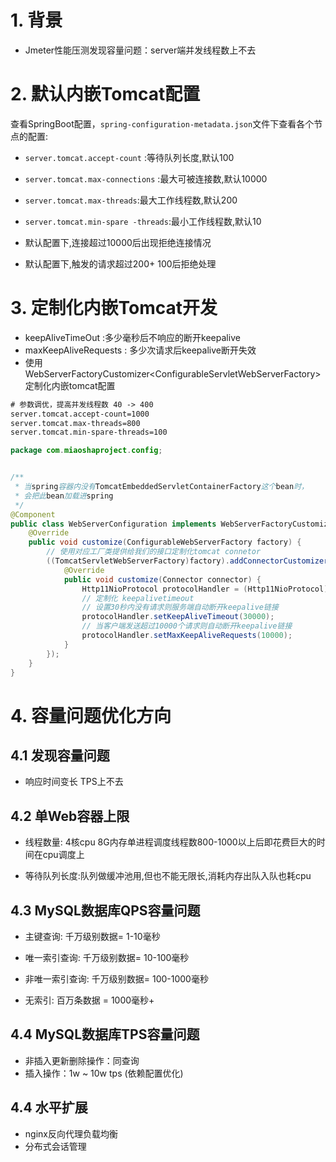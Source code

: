 # 1. 背景

- Jmeter性能压测发现容量问题：server端并发线程数上不去

# 2. 默认内嵌Tomcat配置

查看SpringBoot配置，`spring-configuration-metadata.json`文件下查看各个节点的配置:

- `server.tomcat.accept-count` :等待队列长度,默认100

- `server.tomcat.max-connections` :最大可被连接数,默认10000
- `server.tomcat.max-threads`:最大工作线程数,默认200

- `server.tomcat.min-spare -threads`:最小工作线程数,默认10

- 默认配置下,连接超过10000后出现拒绝连接情况
- 默认配置下,触发的请求超过200+ 100后拒绝处理

# 3. 定制化内嵌Tomcat开发

- keepAliveTimeOut :多少毫秒后不响应的断开keepalive
- maxKeepAliveRequests : 多少次请求后keepalive断开失效
- 使用WebServerFactoryCustomizer\<ConfigurableServletWebServerFactory> 定制化内嵌tomcat配置

```xml
# 参数调优，提高并发线程数 40 -> 400
server.tomcat.accept-count=1000
server.tomcat.max-threads=800
server.tomcat.min-spare-threads=100
```



```java
package com.miaoshaproject.config;


/**
 * 当spring容器内没有TomcatEmbeddedServletContainerFactory这个bean时，
 * 会把此bean加载进spring
 */
@Component
public class WebServerConfiguration implements WebServerFactoryCustomizer<ConfigurableWebServerFactory> {
    @Override
    public void customize(ConfigurableWebServerFactory factory) {
        // 使用对应工厂类提供给我们的接口定制化tomcat connetor
        ((TomcatServletWebServerFactory)factory).addConnectorCustomizers(new TomcatConnectorCustomizer() {
            @Override
            public void customize(Connector connector) {
                Http11NioProtocol protocolHandler = (Http11NioProtocol)connector.getProtocolHandler();
                // 定制化 keepalivetimeout
                // 设置30秒内没有请求则服务端自动断开keepalive链接
                protocolHandler.setKeepAliveTimeout(30000);
                // 当客户端发送超过10000个请求则自动断开keepalive链接
                protocolHandler.setMaxKeepAliveRequests(10000);
            }
        });
    }
}
```

# 4. 容量问题优化方向

## 4.1 发现容量问题

- 响应时间变长 TPS上不去

## 4.2 单Web容器上限

- 线程数量: 4核cpu 8G内存单进程调度线程数800-1000以上后即花费巨大的时间在cpu调度上

- 等待队列长度:队列做缓冲池用,但也不能无限长,消耗内存出队入队也耗cpu

## 4.3 MySQL数据库QPS容量问题

- 主键查询: 千万级别数据= 1-10毫秒

- 唯一索引查询: 千万级别数据= 10-100毫秒

- 非唯一索引查询: 千万级别数据= 100-1000毫秒
- 无索引: 百万条数据 = 1000毫秒+

## 4.4 MySQL数据库TPS容量问题

- 非插入更新删除操作：同查询
- 插入操作：1w ~ 10w tps (依赖配置优化)

## 4.4 水平扩展

- nginx反向代理负载均衡
- 分布式会话管理





